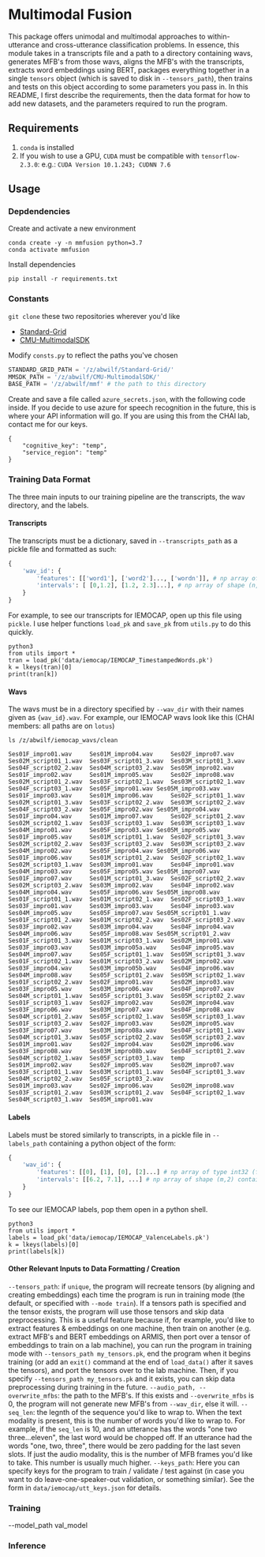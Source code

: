 # Multimodal Fusion
This package offers unimodal and multimodal approaches to within-utterance and cross-utterance classification problems. In essence, this module takes in a transcripts file and a path to a directory containing wavs, generates MFB's from those wavs, aligns the MFB's with the transcripts, extracts word embeddings using BERT, packages everything together in a single `tensors` object (which is saved to disk in `--tensors_path`), then trains and tests on this object according to some parameters you pass in.  In this README, I first describe the requirements, then the data format for how to add new datasets, and the parameters required to run the program.

## Requirements
1. `conda` is installed
2. If you wish to use a GPU, `CUDA` must be compatible with `tensorflow-2.3.0`: e.g.: `CUDA Version 10.1.243; CUDNN 7.6`

## Usage

### Depdendencies
Create and activate a new environment
```
conda create -y -n mmfusion python=3.7
conda activate mmfusion
```

Install dependencies
```
pip install -r requirements.txt
```

### Constants
`git clone` these two repositories wherever you'd like
* [Standard-Grid](https://github.com/abwilf/standard-grid)
* [CMU-MultimodalSDK](https://github.com/A2Zadeh/CMU-MultimodalSDK/)

Modify `consts.py` to reflect the paths you've chosen
```python
STANDARD_GRID_PATH = '/z/abwilf/Standard-Grid/'
MMSDK_PATH = '/z/abwilf/CMU-MultimodalSDK/'
BASE_PATH = '/z/abwilf/mmf' # the path to this directory
```

Create and save a file called `azure_secrets.json`, with the following code inside.  If you decide to use azure for speech recognition in the future, this is where your API information will go.  If you are using this from the CHAI lab, contact me for our keys.
```
{
    "cognitive_key": "temp",
    "service_region": "temp"
}
```



### Training Data Format
The three main inputs to our training pipeline are the transcripts, the wav directory, and the labels.

#### Transcripts
The transcripts must be a dictionary, saved in `--transcripts_path` as a pickle file and formatted as such:
```python
{
    'wav_id': {
        'features': [['word1'], ['word2']..., ['wordn']], # np array of shape (n,1) for n words, stored in utf8 encoding (standard strings) or binary encoding
        'intervals': [ [0,1.2], [1.2, 2.3]...], # np array of shape (n,2) of floats describing the start and end time of each word in seconds from the start of the wav file
    }
}
```

For example, to see our transcripts for IEMOCAP, open up this file using `pickle`. I use helper functions `load_pk` and `save_pk` from `utils.py` to do this quickly.
```
python3
from utils import *
tran = load_pk('data/iemocap/IEMOCAP_TimestampedWords.pk')
k = lkeys(tran)[0]
print(tran[k])
```

#### Wavs
The wavs must be in a directory specified by `--wav_dir` with their names given as `{wav_id}.wav`.  For example, our IEMOCAP wavs look like this (CHAI members: all paths are on `lotus`)

```
ls /z/abwilf/iemocap_wavs/clean

Ses01F_impro01.wav     Ses01M_impro04.wav     Ses02F_impro07.wav     Ses02M_script01_1.wav  Ses03F_script01_3.wav  Ses03M_script01_3.wav  Ses04F_script02_2.wav  Ses04M_script03_2.wav	Ses05M_impro02.wav
Ses01F_impro02.wav     Ses01M_impro05.wav     Ses02F_impro08.wav     Ses02M_script01_2.wav  Ses03F_script02_1.wav  Ses03M_script02_1.wav  Ses04F_script03_1.wav  Ses05F_impro01.wav	Ses05M_impro03.wav
Ses01F_impro03.wav     Ses01M_impro06.wav     Ses02F_script01_1.wav  Ses02M_script01_3.wav  Ses03F_script02_2.wav  Ses03M_script02_2.wav  Ses04F_script03_2.wav  Ses05F_impro02.wav	Ses05M_impro04.wav
Ses01F_impro04.wav     Ses01M_impro07.wav     Ses02F_script01_2.wav  Ses02M_script02_1.wav  Ses03F_script03_1.wav  Ses03M_script03_1.wav  Ses04M_impro01.wav	 Ses05F_impro03.wav	Ses05M_impro05.wav
Ses01F_impro05.wav     Ses01M_script01_1.wav  Ses02F_script01_3.wav  Ses02M_script02_2.wav  Ses03F_script03_2.wav  Ses03M_script03_2.wav  Ses04M_impro02.wav	 Ses05F_impro04.wav	Ses05M_impro06.wav
Ses01F_impro06.wav     Ses01M_script01_2.wav  Ses02F_script02_1.wav  Ses02M_script03_1.wav  Ses03M_impro01.wav	   Ses04F_impro01.wav	  Ses04M_impro03.wav	 Ses05F_impro05.wav	Ses05M_impro07.wav
Ses01F_impro07.wav     Ses01M_script01_3.wav  Ses02F_script02_2.wav  Ses02M_script03_2.wav  Ses03M_impro02.wav	   Ses04F_impro02.wav	  Ses04M_impro04.wav	 Ses05F_impro06.wav	Ses05M_impro08.wav
Ses01F_script01_1.wav  Ses01M_script02_1.wav  Ses02F_script03_1.wav  Ses03F_impro01.wav     Ses03M_impro03.wav	   Ses04F_impro03.wav	  Ses04M_impro05.wav	 Ses05F_impro07.wav	Ses05M_script01_1.wav
Ses01F_script01_2.wav  Ses01M_script02_2.wav  Ses02F_script03_2.wav  Ses03F_impro02.wav     Ses03M_impro04.wav	   Ses04F_impro04.wav	  Ses04M_impro06.wav	 Ses05F_impro08.wav	Ses05M_script01_2.wav
Ses01F_script01_3.wav  Ses01M_script03_1.wav  Ses02M_impro01.wav     Ses03F_impro03.wav     Ses03M_impro05a.wav    Ses04F_impro05.wav	  Ses04M_impro07.wav	 Ses05F_script01_1.wav	Ses05M_script01_3.wav
Ses01F_script02_1.wav  Ses01M_script03_2.wav  Ses02M_impro02.wav     Ses03F_impro04.wav     Ses03M_impro05b.wav    Ses04F_impro06.wav	  Ses04M_impro08.wav	 Ses05F_script01_2.wav	Ses05M_script02_1.wav
Ses01F_script02_2.wav  Ses02F_impro01.wav     Ses02M_impro03.wav     Ses03F_impro05.wav     Ses03M_impro06.wav	   Ses04F_impro07.wav	  Ses04M_script01_1.wav  Ses05F_script01_3.wav	Ses05M_script02_2.wav
Ses01F_script03_1.wav  Ses02F_impro02.wav     Ses02M_impro04.wav     Ses03F_impro06.wav     Ses03M_impro07.wav	   Ses04F_impro08.wav	  Ses04M_script01_2.wav  Ses05F_script02_1.wav	Ses05M_script03_1.wav
Ses01F_script03_2.wav  Ses02F_impro03.wav     Ses02M_impro05.wav     Ses03F_impro07.wav     Ses03M_impro08a.wav    Ses04F_script01_1.wav  Ses04M_script01_3.wav  Ses05F_script02_2.wav	Ses05M_script03_2.wav
Ses01M_impro01.wav     Ses02F_impro04.wav     Ses02M_impro06.wav     Ses03F_impro08.wav     Ses03M_impro08b.wav    Ses04F_script01_2.wav  Ses04M_script02_1.wav  Ses05F_script03_1.wav	temp
Ses01M_impro02.wav     Ses02F_impro05.wav     Ses02M_impro07.wav     Ses03F_script01_1.wav  Ses03M_script01_1.wav  Ses04F_script01_3.wav  Ses04M_script02_2.wav  Ses05F_script03_2.wav
Ses01M_impro03.wav     Ses02F_impro06.wav     Ses02M_impro08.wav     Ses03F_script01_2.wav  Ses03M_script01_2.wav  Ses04F_script02_1.wav  Ses04M_script03_1.wav  Ses05M_impro01.wav

```

#### Labels
Labels must be stored similarly to transcripts, in a pickle file in `--labels_path` containing a python object of the form:
```python
{
    'wav_id': {
        'features': [[0], [1], [0], [2]...] # np array of type int32 (for categorical tasks) and shape (m,1) for m utterances in this wav_id
        'intervals': [[6.2, 7.1], ...] # np array of shape (m,2) containing start / end times for each utterance of type float
    }
}
```

To see our IEMOCAP labels, pop them open in a python shell.
```
python3
from utils import *
labels = load_pk('data/iemocap/IEMOCAP_ValenceLabels.pk')
k = lkeys(labels)[0]
print(labels[k])
```

#### Other Relevant Inputs to Data Formatting / Creation
`--tensors_path`: if `unique`, the program will recreate tensors (by aligning and creating embeddings) each time the program is run in training mode (the default, or specified with `--mode train`). If a tensors path is specified and the tensor exists, the program will use those tensors and skip data preprocessing.  This is a useful feature because if, for example, you'd like to extract features & embeddings on one machine, then train on another (e.g. extract MFB's and BERT embeddings on ARMIS, then port over a tensor of embeddings to train on a lab machine), you can run the program in training mode with `--tensors_path my_tensors.pk`, end the program when it begins training (or add an `exit()` command at the end of `load_data()` after it saves the tensors), and port the tensors over to the lab machine.  Then, if you specify `--tensors_path my_tensors.pk` and it exists, you can skip data preprocessing during training in the future.
`--audio_path, --overwrite_mfbs`: the path to the MFB's.  If this exists and `--overwrite_mfbs` is 0, the program will not generate new MFB's from `--wav_dir`, else it will.
`--seq_len`: the legnth of the sequence you'd like to wrap to.  When the text modality is present, this is the number of words you'd like to wrap to.  For example, if the `seq_len` is 10, and an utterance has the words "one two three...eleven", the last word would be chopped off.  If an utterance had the words "one, two, three", there would be zero padding for the last seven slots. If just the audio modality, this is the number of MFB frames you'd like to take.  This number is usually much higher.
`--keys_path`: Here you can specify keys for the program to train / validate / test against (in case you want to do leave-one-speaker-out validation, or something similar).  See the form in `data/iemocap/utt_keys.json` for details.


### Training
--model_path val_model

### Inference